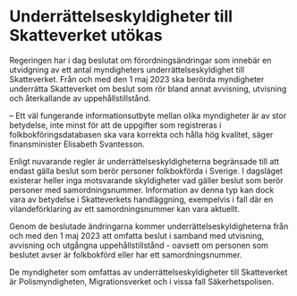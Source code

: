 # Underrättelseskyldigheter till Skatteverket utökas

Regeringen har i dag beslutat om förordningsändringar som innebär en utvidgning av ett antal myndigheters underrättelseskyldighet till Skatteverket. Från och med den 1 maj 2023 ska berörda myndigheter underrätta Skatteverket om beslut som rör bland annat avvisning, utvisning och återkallande av uppehållstillstånd.

– Ett väl fungerande informationsutbyte mellan olika myndigheter är av stor betydelse, inte minst för att de uppgifter som registreras i folkbokföringsdatabasen ska vara korrekta och hålla hög kvalitet, säger finansminister Elisabeth Svantesson.

Enligt nuvarande regler är underrättelseskyldigheterna begränsade till att endast gälla beslut som berör personer folkbokförda i Sverige. I dagsläget existerar heller inga motsvarande skyldigheter vad gäller beslut som berör personer med samordningsnummer. Information av denna typ kan dock vara av betydelse i Skatteverkets handläggning, exempelvis i fall där en vilandeförklaring av ett samordningsnummer kan vara aktuellt.

Genom de beslutade ändringarna kommer underrättelseskyldigheterna från och med den 1 maj 2023 att omfatta beslut i samband med utvisning, avvisning och utgångna uppehållstillstånd - oavsett om personen som beslutet avser är folkbokförd eller har ett samordningsnummer.

De myndigheter som omfattas av underrättelseskyldigheter till Skatteverket är Polismyndigheten, Migrationsverket och i vissa fall Säkerhetspolisen.

